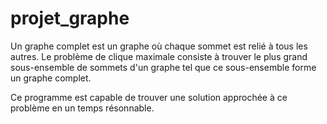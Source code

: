 # projet_graphe
Un graphe complet est un graphe où chaque sommet est relié à tous les autres. Le problème de clique maximale consiste à trouver le plus
grand sous-ensemble de sommets d'un graphe tel que ce sous-ensemble forme un graphe complet.

Ce programme est capable de trouver une solution approchée à ce problème en un temps résonnable.
